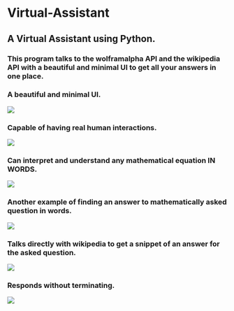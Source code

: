 # Virtual-Assistant
## A Virtual Assistant using Python.

### This program talks to the wolframalpha API and the wikipedia API with a beautiful and minimal UI to get all your answers in one place.

### A beautiful and minimal UI.
<p align="left">
  <img src="https://user-images.githubusercontent.com/41104244/103456066-b8358080-4d18-11eb-860b-f43c53231a9b.png">
</p>

### Capable of having real human interactions.
<p align="left">
  <img src="https://user-images.githubusercontent.com/41104244/103456025-40ffec80-4d18-11eb-8150-bef7c41d8fb6.png">
</p>

### Can interpret and understand any mathematical equation IN WORDS.
<p align="left">
  <img src="https://user-images.githubusercontent.com/41104244/103456031-4f4e0880-4d18-11eb-9534-7b86e33eacb4.png">
</p>

### Another example of finding an answer to mathematically asked question in words.
<p align="left">
  <img src="https://user-images.githubusercontent.com/41104244/103456045-7278b800-4d18-11eb-83fe-b7cd89b0d202.png">
</p>

### Talks directly with wikipedia to get a snippet of an answer for the asked question.
<p align="left">
  <img src="https://user-images.githubusercontent.com/41104244/103456049-7c022000-4d18-11eb-837f-0937c9e05f54.png">
</p>

### Responds without terminating.

<p align="left">
  <img src="https://user-images.githubusercontent.com/41104244/103456306-cf756d80-4d1a-11eb-8184-2ec7f6605c17.png">
</p>


